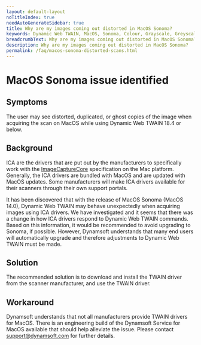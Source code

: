```yaml
---
layout: default-layout
noTitleIndex: true
needAutoGenerateSidebar: true
title: Why are my images coming out distorted in MacOS Sonoma?
keywords: Dynamic Web TWAIN, MacOS, Sonoma, Colour, Grayscale, Greyscale, distorted
breadcrumbText: Why are my images coming out distorted in MacOS Sonoma?
description: Why are my images coming out distorted in MacOS Sonoma?
permalink: /faq/macos-sonoma-distorted-scans.html
---
```


# MacOS Sonoma issue identified

## Symptoms
The user may see distorted, duplicated, or ghost copies of the image when acquiring the scan on MacOS while using Dynamic Web TWAIN 18.4 or below.

## Background
ICA are the drivers that are put out by the manufacturers to specifically work with the [ImageCaptureCore](https://developer.apple.com/documentation/imagecapturecore) specification on the Mac platform. Generally, the ICA drivers are bundled with MacOS and are updated with MacOS updates. Some manufacturers will make ICA drivers available for their scanners through their own support portals. 

It has been discovered that with the release of MacOS Sonoma (MacOS 14.0), Dynamic Web TWAIN may behave unexpectedly when acquiring images using ICA drivers. We have investigated and it seems that there was a change in how ICA drivers respond to Dynamic Web TWAIN commands. Based on this information, it would be recommended to avoid upgrading to Sonoma, if possible. However, Dynamsoft understands that many end users will automatically upgrade and therefore adjustments to Dynamic Web TWAIN must be made.

## Solution
The recommended solution is to download and install the TWAIN driver from the scanner manufacturer, and use the TWAIN driver.

## Workaround
<!-- Dynamsoft understands that not all manufacturers provide TWAIN drivers for MacOS. Therefore, Dynamsoft has released Dynamic Web TWAIN 18.4.1 which includes an updated Dynamsoft Service for MacOS that should help alleviate the issue. -->
Dynamsoft understands that not all manufacturers provide TWAIN drivers for MacOS. There is an engineering build of the Dynamsoft Service for MacOS available that should help alleviate the issue. Please contact [support@dynamsoft.com](mailto:support@dynamsoft.com) for further details.
